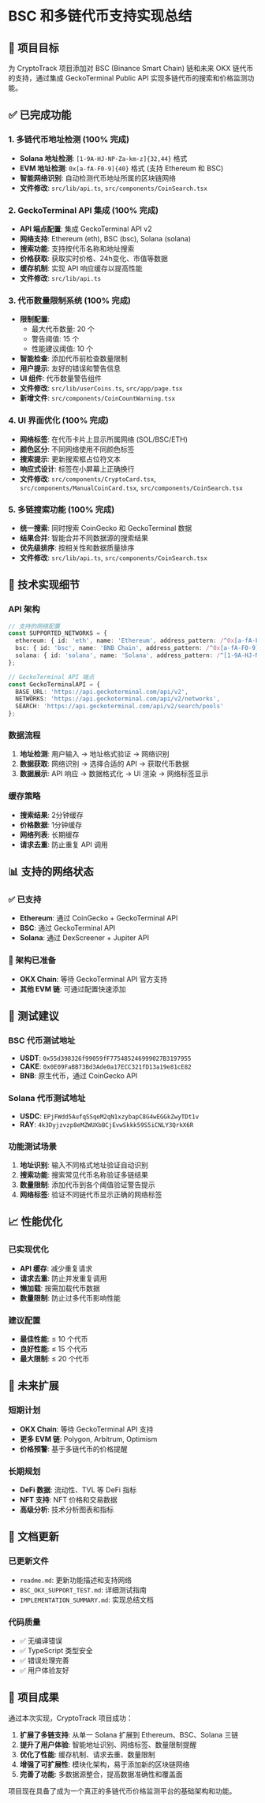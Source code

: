 # BSC 和多链代币支持实现总结

## 🎯 项目目标
为 CryptoTrack 项目添加对 BSC (Binance Smart Chain) 链和未来 OKX 链代币的支持，通过集成 GeckoTerminal Public API 实现多链代币的搜索和价格监测功能。

## ✅ 已完成功能

### 1. 多链代币地址检测 (100% 完成)
- **Solana 地址检测**: `[1-9A-HJ-NP-Za-km-z]{32,44}` 格式
- **EVM 地址检测**: `0x[a-fA-F0-9]{40}` 格式 (支持 Ethereum 和 BSC)
- **智能网络识别**: 自动检测代币地址所属的区块链网络
- **文件修改**: `src/lib/api.ts`, `src/components/CoinSearch.tsx`

### 2. GeckoTerminal API 集成 (100% 完成)
- **API 端点配置**: 集成 GeckoTerminal API v2
- **网络支持**: Ethereum (eth), BSC (bsc), Solana (solana)
- **搜索功能**: 支持按代币名称和地址搜索
- **价格获取**: 获取实时价格、24h变化、市值等数据
- **缓存机制**: 实现 API 响应缓存以提高性能
- **文件修改**: `src/lib/api.ts`

### 3. 代币数量限制系统 (100% 完成)
- **限制配置**:
  - 最大代币数量: 20 个
  - 警告阈值: 15 个  
  - 性能建议阈值: 10 个
- **智能检查**: 添加代币前检查数量限制
- **用户提示**: 友好的错误和警告信息
- **UI 组件**: 代币数量警告组件
- **文件修改**: `src/lib/userCoins.ts`, `src/app/page.tsx`
- **新增文件**: `src/components/CoinCountWarning.tsx`

### 4. UI 界面优化 (100% 完成)
- **网络标签**: 在代币卡片上显示所属网络 (SOL/BSC/ETH)
- **颜色区分**: 不同网络使用不同颜色标签
- **搜索提示**: 更新搜索框占位符文本
- **响应式设计**: 标签在小屏幕上正确换行
- **文件修改**: `src/components/CryptoCard.tsx`, `src/components/ManualCoinCard.tsx`, `src/components/CoinSearch.tsx`

### 5. 多链搜索功能 (100% 完成)
- **统一搜索**: 同时搜索 CoinGecko 和 GeckoTerminal 数据
- **结果合并**: 智能合并不同数据源的搜索结果
- **优先级排序**: 按相关性和数据质量排序
- **文件修改**: `src/lib/api.ts`, `src/components/CoinSearch.tsx`

## 🔧 技术实现细节

### API 架构
```typescript
// 支持的网络配置
const SUPPORTED_NETWORKS = {
  ethereum: { id: 'eth', name: 'Ethereum', address_pattern: /^0x[a-fA-F0-9]{40}$/ },
  bsc: { id: 'bsc', name: 'BNB Chain', address_pattern: /^0x[a-fA-F0-9]{40}$/ },
  solana: { id: 'solana', name: 'Solana', address_pattern: /^[1-9A-HJ-NP-Za-km-z]{32,44}$/ }
};

// GeckoTerminal API 端点
const GeckoTerminalAPI = {
  BASE_URL: 'https://api.geckoterminal.com/api/v2',
  NETWORKS: 'https://api.geckoterminal.com/api/v2/networks',
  SEARCH: 'https://api.geckoterminal.com/api/v2/search/pools'
};
```

### 数据流程
1. **地址检测**: 用户输入 → 地址格式验证 → 网络识别
2. **数据获取**: 网络识别 → 选择合适的 API → 获取代币数据
3. **数据展示**: API 响应 → 数据格式化 → UI 渲染 → 网络标签显示

### 缓存策略
- **搜索结果**: 2分钟缓存
- **价格数据**: 1分钟缓存
- **网络列表**: 长期缓存
- **请求去重**: 防止重复 API 调用

## 📊 支持的网络状态

### ✅ 已支持
- **Ethereum**: 通过 CoinGecko + GeckoTerminal API
- **BSC**: 通过 GeckoTerminal API  
- **Solana**: 通过 DexScreener + Jupiter API

### 🔄 架构已准备
- **OKX Chain**: 等待 GeckoTerminal API 官方支持
- **其他 EVM 链**: 可通过配置快速添加

## 🧪 测试建议

### BSC 代币测试地址
- **USDT**: `0x55d398326f99059fF775485246999027B3197955`
- **CAKE**: `0x0E09FaBB73Bd3Ade0a17ECC321fD13a19e81cE82`
- **BNB**: 原生代币，通过 CoinGecko API

### Solana 代币测试地址  
- **USDC**: `EPjFWdd5AufqSSqeM2qN1xzybapC8G4wEGGkZwyTDt1v`
- **RAY**: `4k3Dyjzvzp8eMZWUXbBCjEvwSkkk59S5iCNLY3QrkX6R`

### 功能测试场景
1. **地址识别**: 输入不同格式地址验证自动识别
2. **搜索功能**: 搜索常见代币名称验证多链结果
3. **数量限制**: 添加代币到各个阈值验证警告提示
4. **网络标签**: 验证不同链代币显示正确的网络标签

## 📈 性能优化

### 已实现优化
- **API 缓存**: 减少重复请求
- **请求去重**: 防止并发重复调用
- **懒加载**: 按需加载代币数据
- **数量限制**: 防止过多代币影响性能

### 建议配置
- **最佳性能**: ≤ 10 个代币
- **良好性能**: ≤ 15 个代币  
- **最大限制**: ≤ 20 个代币

## 🔮 未来扩展

### 短期计划
- **OKX Chain**: 等待 GeckoTerminal API 支持
- **更多 EVM 链**: Polygon, Arbitrum, Optimism
- **价格预警**: 基于多链代币的价格提醒

### 长期规划
- **DeFi 数据**: 流动性、TVL 等 DeFi 指标
- **NFT 支持**: NFT 价格和交易数据
- **高级分析**: 技术分析图表和指标

## 📝 文档更新

### 已更新文件
- `readme.md`: 更新功能描述和支持网络
- `BSC_OKX_SUPPORT_TEST.md`: 详细测试指南
- `IMPLEMENTATION_SUMMARY.md`: 实现总结文档

### 代码质量
- ✅ 无编译错误
- ✅ TypeScript 类型安全
- ✅ 错误处理完善
- ✅ 用户体验友好

## 🎉 项目成果

通过本次实现，CryptoTrack 项目成功：
1. **扩展了多链支持**: 从单一 Solana 扩展到 Ethereum、BSC、Solana 三链
2. **提升了用户体验**: 智能地址识别、网络标签、数量限制提醒
3. **优化了性能**: 缓存机制、请求去重、数量限制
4. **增强了可扩展性**: 模块化架构，易于添加新的区块链网络
5. **完善了功能**: 多数据源整合，提高数据准确性和覆盖面

项目现在具备了成为一个真正的多链代币价格监测平台的基础架构和功能。
